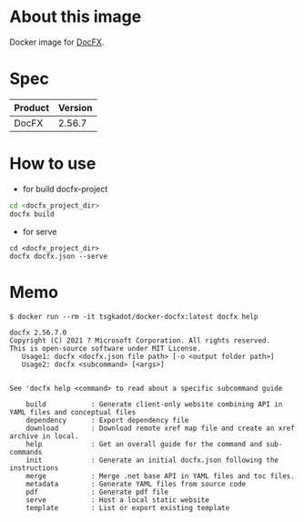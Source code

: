 # About this image

Docker image for [DocFX](http://dotnet.github.io/docfx/).

# Spec

| Product | Version |
|---------|---------|
| DocFX   | 2.56.7  |

# How to use

- for build docfx-project

```sh
cd <docfx_project_dir>
docfx build
```

- for serve

```
cd <docfx_project_dir>
docfx docfx.json --serve
```

# Memo

```
$ docker run --rm -it tsgkadot/docker-docfx:latest docfx help
```

```
docfx 2.56.7.0
Copyright (C) 2021 ? Microsoft Corporation. All rights reserved.
This is open-source software under MIT License.
   Usage1: docfx <docfx.json file path> [-o <output folder path>]
   Usage2: docfx <subcommand> [<args>]


See 'docfx help <command> to read about a specific subcommand guide

    build           : Generate client-only website combining API in YAML files and conceptual files
    dependency      : Export dependency file
    download        : Download remote xref map file and create an xref archive in local.
    help            : Get an overall guide for the command and sub-commands
    init            : Generate an initial docfx.json following the instructions
    merge           : Merge .net base API in YAML files and toc files.
    metadata        : Generate YAML files from source code
    pdf             : Generate pdf file
    serve           : Host a local static website
    template        : List or export existing template
```
